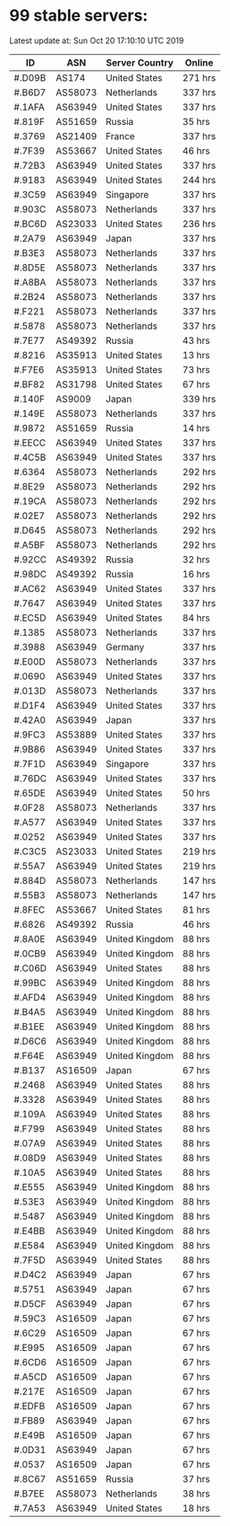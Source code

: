 # 99 stable servers:

Latest update at: Sun Oct 20 17:10:10 UTC 2019

| ID | ASN | Server Country | Online |
| -- | --- | -------------- | ------ |
| #.D09B | AS174 | United States | 271 hrs |
| #.B6D7 | AS58073 | Netherlands | 337 hrs |
| #.1AFA | AS63949 | United States | 337 hrs |
| #.819F | AS51659 | Russia | 35 hrs |
| #.3769 | AS21409 | France | 337 hrs |
| #.7F39 | AS53667 | United States | 46 hrs |
| #.72B3 | AS63949 | United States | 337 hrs |
| #.9183 | AS63949 | United States | 244 hrs |
| #.3C59 | AS63949 | Singapore | 337 hrs |
| #.903C | AS58073 | Netherlands | 337 hrs |
| #.BC6D | AS23033 | United States | 236 hrs |
| #.2A79 | AS63949 | Japan | 337 hrs |
| #.B3E3 | AS58073 | Netherlands | 337 hrs |
| #.8D5E | AS58073 | Netherlands | 337 hrs |
| #.A8BA | AS58073 | Netherlands | 337 hrs |
| #.2B24 | AS58073 | Netherlands | 337 hrs |
| #.F221 | AS58073 | Netherlands | 337 hrs |
| #.5878 | AS58073 | Netherlands | 337 hrs |
| #.7E77 | AS49392 | Russia | 43 hrs |
| #.8216 | AS35913 | United States | 13 hrs |
| #.F7E6 | AS35913 | United States | 73 hrs |
| #.BF82 | AS31798 | United States | 67 hrs |
| #.140F | AS9009 | Japan | 339 hrs |
| #.149E | AS58073 | Netherlands | 337 hrs |
| #.9872 | AS51659 | Russia | 14 hrs |
| #.EECC | AS63949 | United States | 337 hrs |
| #.4C5B | AS63949 | United States | 337 hrs |
| #.6364 | AS58073 | Netherlands | 292 hrs |
| #.8E29 | AS58073 | Netherlands | 292 hrs |
| #.19CA | AS58073 | Netherlands | 292 hrs |
| #.02E7 | AS58073 | Netherlands | 292 hrs |
| #.D645 | AS58073 | Netherlands | 292 hrs |
| #.A5BF | AS58073 | Netherlands | 292 hrs |
| #.92CC | AS49392 | Russia | 32 hrs |
| #.98DC | AS49392 | Russia | 16 hrs |
| #.AC62 | AS63949 | United States | 337 hrs |
| #.7647 | AS63949 | United States | 337 hrs |
| #.EC5D | AS63949 | United States | 84 hrs |
| #.1385 | AS58073 | Netherlands | 337 hrs |
| #.3988 | AS63949 | Germany | 337 hrs |
| #.E00D | AS58073 | Netherlands | 337 hrs |
| #.0690 | AS63949 | United States | 337 hrs |
| #.013D | AS58073 | Netherlands | 337 hrs |
| #.D1F4 | AS63949 | United States | 337 hrs |
| #.42A0 | AS63949 | Japan | 337 hrs |
| #.9FC3 | AS53889 | United States | 337 hrs |
| #.9B86 | AS63949 | United States | 337 hrs |
| #.7F1D | AS63949 | Singapore | 337 hrs |
| #.76DC | AS63949 | United States | 337 hrs |
| #.65DE | AS63949 | United States | 50 hrs |
| #.0F28 | AS58073 | Netherlands | 337 hrs |
| #.A577 | AS63949 | United States | 337 hrs |
| #.0252 | AS63949 | United States | 337 hrs |
| #.C3C5 | AS23033 | United States | 219 hrs |
| #.55A7 | AS63949 | United States | 219 hrs |
| #.884D | AS58073 | Netherlands | 147 hrs |
| #.55B3 | AS58073 | Netherlands | 147 hrs |
| #.8FEC | AS53667 | United States | 81 hrs |
| #.6826 | AS49392 | Russia | 46 hrs |
| #.8A0E | AS63949 | United Kingdom | 88 hrs |
| #.0CB9 | AS63949 | United Kingdom | 88 hrs |
| #.C06D | AS63949 | United States | 88 hrs |
| #.99BC | AS63949 | United Kingdom | 88 hrs |
| #.AFD4 | AS63949 | United Kingdom | 88 hrs |
| #.B4A5 | AS63949 | United Kingdom | 88 hrs |
| #.B1EE | AS63949 | United Kingdom | 88 hrs |
| #.D6C6 | AS63949 | United Kingdom | 88 hrs |
| #.F64E | AS63949 | United Kingdom | 88 hrs |
| #.B137 | AS16509 | Japan | 67 hrs |
| #.2468 | AS63949 | United States | 88 hrs |
| #.3328 | AS63949 | United States | 88 hrs |
| #.109A | AS63949 | United States | 88 hrs |
| #.F799 | AS63949 | United States | 88 hrs |
| #.07A9 | AS63949 | United States | 88 hrs |
| #.08D9 | AS63949 | United States | 88 hrs |
| #.10A5 | AS63949 | United States | 88 hrs |
| #.E555 | AS63949 | United Kingdom | 88 hrs |
| #.53E3 | AS63949 | United Kingdom | 88 hrs |
| #.5487 | AS63949 | United Kingdom | 88 hrs |
| #.E4BB | AS63949 | United Kingdom | 88 hrs |
| #.E584 | AS63949 | United Kingdom | 88 hrs |
| #.7F5D | AS63949 | United States | 88 hrs |
| #.D4C2 | AS63949 | Japan | 67 hrs |
| #.5751 | AS63949 | Japan | 67 hrs |
| #.D5CF | AS63949 | Japan | 67 hrs |
| #.59C3 | AS16509 | Japan | 67 hrs |
| #.6C29 | AS16509 | Japan | 67 hrs |
| #.E995 | AS16509 | Japan | 67 hrs |
| #.6CD6 | AS16509 | Japan | 67 hrs |
| #.A5CD | AS16509 | Japan | 67 hrs |
| #.217E | AS16509 | Japan | 67 hrs |
| #.EDFB | AS16509 | Japan | 67 hrs |
| #.FB89 | AS63949 | Japan | 67 hrs |
| #.E49B | AS16509 | Japan | 67 hrs |
| #.0D31 | AS63949 | Japan | 67 hrs |
| #.0537 | AS16509 | Japan | 67 hrs |
| #.8C67 | AS51659 | Russia | 37 hrs |
| #.B7EE | AS58073 | Netherlands | 38 hrs |
| #.7A53 | AS63949 | United States | 18 hrs |

